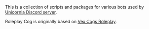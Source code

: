 This is a collection of scripts and packages for various bots used by [Unicornia Discord server](https://discord.gg/unicornia).

Roleplay Cog is originally based on [Vex Cogs Roleplay](https://github.com/Vexed01/Vex-Cogs).